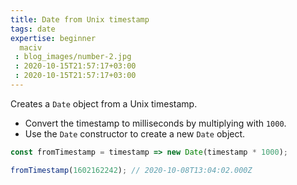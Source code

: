 ```yaml
---
title: Date from Unix timestamp
tags: date
expertise: beginner
  maciv
 : blog_images/number-2.jpg
 : 2020-10-15T21:57:17+03:00
 : 2020-10-15T21:57:17+03:00
---
```


Creates a `Date` object from a Unix timestamp.

- Convert the timestamp to milliseconds by multiplying with `1000`.
- Use the `Date` constructor to create a new `Date` object.

```js
const fromTimestamp = timestamp => new Date(timestamp * 1000);
```

```js
fromTimestamp(1602162242); // 2020-10-08T13:04:02.000Z
```

